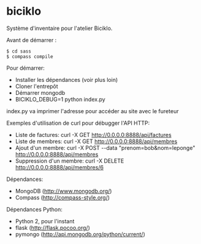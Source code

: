 biciklo
=======

Système d'inventaire pour l'atelier Biciklo.

Avant de démarrer :

	$ cd sass
	$ compass compile

Pour démarrer:
* Installer les dépendances (voir plus loin)
* Cloner l'entrepôt
* Démarrer mongodb
* BICIKLO_DEBUG=1 python index.py

index.py va imprimer l'adresse pour accéder au site avec le fureteur

Exemples d'utilisation de curl pour débugger l'API HTTP:
* Liste de factures: curl -X GET http://0.0.0.0:8888/api/factures
* Liste de membres: curl -X GET http://0.0.0.0:8888/api/membres
* Ajout d'un membre: curl -X POST --data "prenom=bob&nom=leponge" http://0.0.0.0:8888/api/membres
* Suppression d'un membre: curl -X DELETE http://0.0.0.0:8888/api/membres/6

Dépendances:
* MongoDB (http://www.mongodb.org/)
* Compass (http://compass-style.org/)

Dépendances Python:
* Python 2, pour l'instant
* flask (http://flask.pocoo.org/)
* pymongo (http://api.mongodb.org/python/current/)
